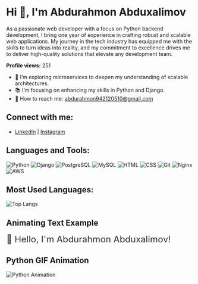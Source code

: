 # Hi 👋, I'm Abdurahmon Abduxalimov

As a passionate web developer with a focus on Python backend development, I bring one year of experience in crafting robust and scalable web applications. My journey in the tech industry has equipped me with the skills to turn ideas into reality, and my commitment to excellence drives me to deliver high-quality solutions that elevate any development team.

**Profile views:** 251

- 🔧 I’m exploring microservices to deepen my understanding of scalable architectures.
- 📚 I’m focusing on enhancing my skills in Python and Django.
- 📧 How to reach me: [abdurahmon942120510@gmail.com](mailto:abdurahmon942120510@gmail.com)

## Connect with me:
- [LinkedIn](https://www.linkedin.com/in/abdurahmon-abduxalimov-a02997332/) | [Instagram](https://instagram.com/avf_0510)

## Languages and Tools:
![Python](https://img.shields.io/badge/-Python-3776AB?style=flat&logo=python&logoColor=white)
![Django](https://img.shields.io/badge/-Django-092E20?style=flat&logo=django&logoColor=white)
![PostgreSQL](https://img.shields.io/badge/-PostgreSQL-4169E1?style=flat&logo=postgresql&logoColor=white)
![MySQL](https://img.shields.io/badge/-MySQL-4479A1?style=flat&logo=mysql&logoColor=white)
![HTML](https://img.shields.io/badge/-HTML-E34F26?style=flat&logo=html5&logoColor=white)
![CSS](https://img.shields.io/badge/-CSS-1572B6?style=flat&logo=css3&logoColor=white)
![Git](https://img.shields.io/badge/-Git-F05032?style=flat&logo=git&logoColor=white)
![Nginx](https://img.shields.io/badge/-Nginx-009639?style=flat&logo=nginx&logoColor=white)
![AWS](https://img.shields.io/badge/-AWS-232F3E?style=flat&logo=amazonaws&logoColor=white)

## Most Used Languages:
![Top Langs](https://github-readme-stats.vercel.app/api/top-langs/?username=abdurahmon0510&layout=compact)

## Animating Text Example
<div style="font-size: 24px; animation: blinker 1s linear infinite;">👋 Hello, I'm Abdurahmon Abduxalimov!</div>

<style>
@keyframes blinker {
  50% { opacity: 0; }
}
</style>

## Python GIF Animation
![Python Animation](https://media.giphy.com/media/26u4c1xE5k5nU8Zw4/giphy.gif)
